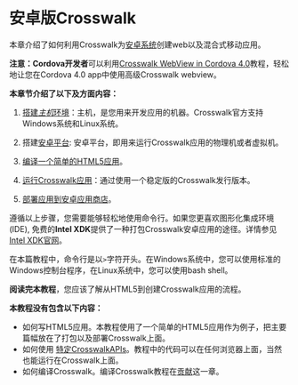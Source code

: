# 安卓版Crosswalk

本章介绍了如何利用Crosswalk为[安卓系统](http://developer.android.com/index.html)创建web以及混合式移动应用。

<strong>注意：Cordova开发者</strong>可以利用[Crosswalk WebView in Cordova 4.0](/documentation/cordova.html)教程，轻松地让您在Cordova 4.0 app中使用高级Crosswalk webview。

**本章节介绍了以下及方面内容：**

1.  [搭建*主机*环境](/documentation/android/system_setup.html)：主机，是您用来开发应用的机器。Crosswalk官方支持Windows系统和Linux系统。

2.  搭建[安卓平台](/documentation/android/android_target_setup.html): 安卓平台，即用来运行Crosswalk应用的物理机或者虚拟机。

3.  [编译一个简单的HTML5应用](/documentation/android/build_an_application.html)。

4.  [运行Crosswalk应用](/documentation/android/run_on_android.html)：通过使用一个稳定版的Crosswalk发行版本。

5.  [部署应用到安卓应用商店](/documentation/android/deploy_to_android_store.html)。

遵循以上步骤，您需要能够轻松地使用命令行。如果您更喜欢图形化集成环境(IDE), 免费的**Intel XDK**提供了一种打包Crosswalk安卓应用的途径。详情参见[Intel XDK官网](http://xdk-software.intel.com/)。

在本篇教程中，命令行是以`>`字符开头。在Windows系统中，您可以使用标准的Windows控制台程序，在Linux系统中，您可以使用bash shell。

**阅读完本教程**，您应该了解从HTML5到创建Crosswalk应用的流程。

**本教程没有包含以下内容：**

*   如何写HTML5应用。本教程使用了一个简单的HTML5应用作为例子，把主要篇幅放在了打包以及部署Crosswalk上面。
*   如何使用 [特定CrosswalkAPIs](/documentation/apis/web_apis.html#Experimental-APIs)。教程中的代码可以在任何浏览器上面，当然也能运行在Crosswalk上面。
*   如何编译Crosswalk。编译Crosswalk教程在[贡献](/contribute)这一章。

